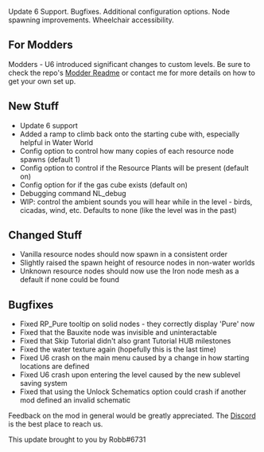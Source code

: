 Update 6 Support. Bugfixes. Additional configuration options. Node spawning improvements. Wheelchair accessibility.




## For Modders

Modders - U6 introduced significant changes to custom levels.
Be sure to check the repo's
[Modder Readme](https://github.com/Nogg-aholic/NogsLevel/blob/master/ModderReadme.md)
or contact me for more details on how to get your own set up.

## New Stuff

- Update 6 support
- Added a ramp to climb back onto the starting cube with, especially helpful in Water World
- Config option to control how many copies of each resource node spawns (default 1)
- Config option to control if the Resource Plants will be present (default on)
- Config option for if the gas cube exists (default on)
- Debugging command NL_debug
- WIP: control the ambient sounds you will hear while in the level - birds, cicadas, wind, etc. Defaults to none (like the level was in the past)

## Changed Stuff

- Vanilla resource nodes should now spawn in a consistent order
- Slightly raised the spawn height of resource nodes in non-water worlds
- Unknown resource nodes should now use the Iron node mesh as a default if none could be found

## Bugfixes

- Fixed RP_Pure tooltip on solid nodes - they correctly display 'Pure' now
- Fixed that the Bauxite node was invisible and uninteractable
- Fixed that Skip Tutorial didn't also grant Tutorial HUB milestones
- Fixed the water texture again (hopefully this is the last time)
- Fixed U6 crash on the main menu caused by a change in how starting locations are defined
- Fixed U6 crash upon entering the level caused by the new sublevel saving system
- Fixed that using the Unlock Schematics option could crash if another mod defined an invalid schematic

Feedback on the mod in general would be greatly appreciated. The [Discord](http://discord.gg/zqp6U7Y7Nu) is the best place to reach us.

This update brought to you by Robb#6731
